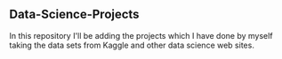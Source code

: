## Data-Science-Projects ##                     
In this repository I'll be adding the projects which I have done by myself taking the data sets from Kaggle and other data science web sites.                               
 
   
  

 
 
 
 
